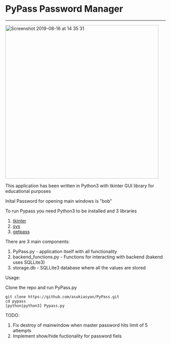 # PyPass Password Manager
----------------------------------

<img width="481" alt="Screenshot 2019-08-16 at 14 35 31" src="https://user-images.githubusercontent.com/23168398/63168108-83496080-c033-11e9-8111-2fc94b34e52e.png">


This application has been written in Python3 with tkinter GUI library for educational purposes

Inital Password for opening main windows is "bob"


To run Pypass you need Python3 to be installed and 3 libraries

1. [tkinter](https://docs.python.org/3/library/tkinter.html#module-tkinter)
2. [sys](https://docs.python.org/3/library/sys.html?highlight=sys#module-sys)
3. [getpass](https://docs.python.org/3/library/getpass.html?highlight=getpass#module-getpass)



There are 3 main components:

1. PyPass.py - application itself with all functionality
2. backend_functions.py - Functions for interacting with backend (bakend uses SQLLite3)
3. storage.db - SQLLite3 database where all the values are stored



Usage:

Clone the repo and run PyPass.py

```
git clone https://github.com/asukiasyan/PyPass.git
cd pypass
[python|python3] Pypass.py

```




TODO:

1. Fix destroy of mainwindow when master password hits limit of 5 attempts
2. Implement show/hide fuctionality for password fiels
